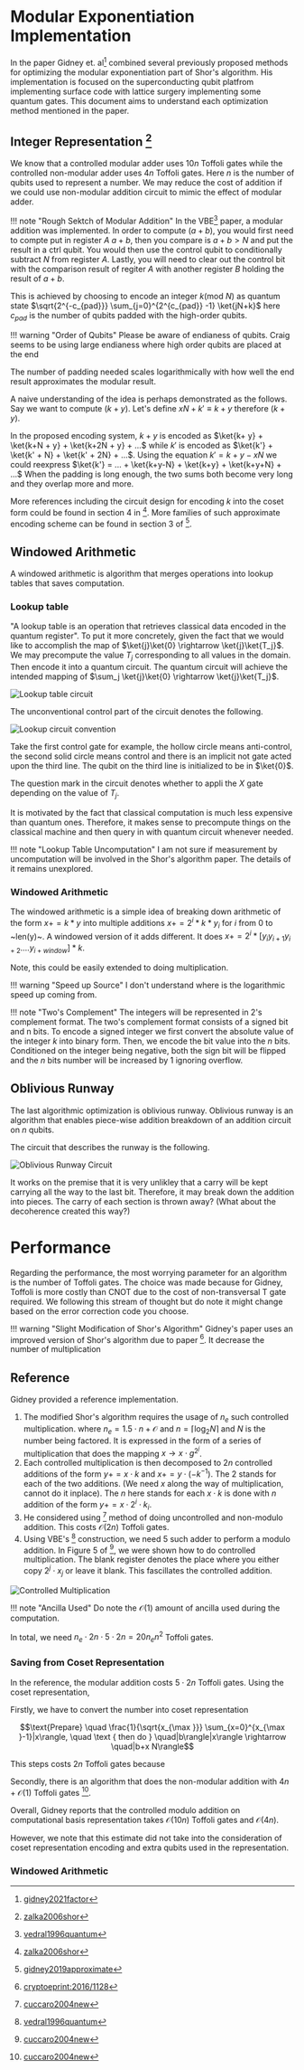 # Modular Exponentiation Implementation

In the paper Gidney et. al[^1] combined several previously proposed methods for
optimizing the modular exponentiation part of Shor's algorithm. His
implementation is focused on the superconducting qubit platfrom implementing
surface code with lattice surgery implementing some quantum gates. This document
aims to understand each optimization method mentioned in the paper.

## Integer Representation [^2]

We know that a controlled modular adder uses $10n$ Toffoli gates while the
controlled non-modular adder uses $4n$ Toffoli gates. Here $n$ is the number of
qubits used to represent a number. We may reduce the cost of addition if we
could use non-modular addition circuit to mimic the effect of modular adder.

!!! note "Rough Sektch of Modular Addition" 
    In the VBE[^3] paper, a modular addition was implemented. In order to
    compute $(a+b)%N$, you would first need to compte put in register $A$ $a+b$,
    then you compare is $a+b > N$ and put the result in a ctrl qubit. You would
    then use the control qubit to conditionally subtract $N$ from register $A$.
    Lastly, you will need to clear out the control bit with the comparison
    result of regiter $A$ with another register $B$ holding the result of $a+b$.
    

This is achieved by choosing to encode an integer $k$(mod $N$) as quantum state
$\sqrt{2^{-c_{pad}}} \sum_{j=0}^{2^{c_{pad}} -1} \ket{jN+k}$ here $c_{pad}$ is
the number of qubits padded with the high-order qubits.

!!! warning "Order of Qubits"
    Please be aware of endianess of qubits. Craig seems to be using 
    large endianess where high order qubits are placed at the end
        
The number of padding needed scales logarithmically with how well the end result
approximates the modular result.

A naive understanding of the idea is perhaps demonstrated as the follows. Say we
want to compute $(k + y) % N$. Let's define $xN + k' \equiv k+y$ therefore
$(k+y)%N = k'$.

In the proposed encoding system, $k + y$ is encoded as $\ket{k+ y} + \ket{k+N +
y} + \ket{k+2N + y} + ...$ while $k'$ is encoded as $\ket{k'} + \ket{k' + N} +
\ket{k' + 2N} + ...$. Using the equation $k' = k + y - xN$ we could reexpress
$\ket{k'} = ... + \ket{k+y-N} + \ket{k+y} + \ket{k+y+N} + ...$ When the padding
is long enough, the two sums both become very long and they overlap more and
more.

More references including the circuit design for encoding $k$ into the coset
form could be found in section 4 in [^2]. More families of such approximate
encoding scheme can be found in section 3 of [^4].


## Windowed Arithmetic

A windowed arithmetic is algorithm that merges operations into lookup tables
that saves computation. 

### Lookup table

"A lookup table is an operation that retrieves classical data encoded in the
quantum register". To put it more concretely, given the fact that we would like
to accomplish the map of $\ket{j}\ket{0} \rightarrow \ket{j}\ket{T_j}$. We may
precompute the value $T_j$ corresponding to all values in the domain. Then
encode it into a quantum circuit. The quantum circuit will achieve the intended
mapping of $\sum_j \ket{j}\ket{0} \rightarrow \ket{j}\ket{T_j}$.

![Lookup table circuit](lookuptable_circuit.png)

The unconventional control part of the circuit denotes the following.

![Lookup circuit convention](lookupcircuit_convention.png)

Take the first control gate for example, the hollow circle means anti-control,
the second solid circle means control and there is an implicit not gate acted
upon the third line. The qubit on the third line is initialized to be in
$\ket{0}$.

The question mark in the circuit denotes whether to appli the $X$ gate depending
on the value of $T_j$. 

It is motivated by the fact that classical computation is much less expensive
than quantum ones. Therefore, it makes sense to precompute things on the
classical machine and then query in with quantum circuit whenever needed.

!!! note "Lookup Table Uncomputation"
    I am not sure if measurement by uncomputation will be involved in the Shor's
    algorithm paper. The details of it remains unexplored.
    
### Windowed Arithmetic

The windowed arithmetic is a simple idea of breaking down arithmetic of the form
$x += k * y$ into multiple additions $x += 2^i * k * y_{i}$ for $i$ from 0 to
~len(y)~. A windowed version of it adds different. It does $x += 2^i *[y_i
y_{i+1} y_{i+2} ....y_{i+window}] * k$.

Note, this could be easily extended to doing multiplication.

!!! warning "Speed up Source" 
    I don't understand where is the logarithmic speed up coming from.

!!! note "Two's Complement"
    The integers will be represented in 2's complement format. The two's
    complement format consists of a signed bit and n bits. To encode a signed
    integer we first convert the absolute value of the integer $k$ into binary
    form. Then, we encode the bit value into the $n$ bits. Conditioned on the
    integer being negative, both the sign bit will be flipped and the $n$ bits
    number will be increased by 1 ignoring overflow.


## Oblivious Runway

The last algorithmic optimization is oblivious runway. Oblivious runway is an
algorithm that enables piece-wise addition breakdown of an addition circuit on
$n$ qubits.

The circuit that describes the runway is the following.

![Oblivious Runway Circuit](oblivious_runway.png)

It works on the premise that it is very unlikley that a carry will be kept
carrying all the way to the last bit. Therefore, it may break down the addition
into pieces. The carry of each section is thrown away? (What about the decoherence created this way?)


# Performance

Regarding the performance, the most worrying parameter for an algorithm is the
number of Toffoli gates. The choice was made because for Gidney, Toffoli is more
costly than CNOT due to the cost of non-transversal T gate required. We
following this stream of thought but do note it might change based on the error
correction code you choose.

!!! warning "Slight Modification of Shor's Algorithm" 
    Gidney's paper uses an improved version of Shor's algorithm due to paper
    [^6]. It decrease the number of multiplication

## Reference

Gidney provided a reference implementation. 

1. The modified Shor's algorithm requires the usage of $n_e$ such controlled
   multiplication. where $n_e = 1.5 \cdot n + \mathcal{O}$ and $n = \lceil
   \log_{2} N \rceil$ and $N$ is the number being factored. It is expressed in
   the form of a series of multiplication that does the mapping $x \rightarrow x
   \cdot g^{2^j}$.
2. Each controlled multiplication is then decomposed to $2n$ controlled
   additions of the form $y += x \cdot k %N$ and $x += y\cdot (-k^{-1})$. The
   $2$ stands for each of the two additions. (We need $x$ along the way of
   multiplication, cannot do it inplace). The $n$ here stands for each $x \cdot
   k$ is done with $n$ addition of the form $y += x \cdot 2^{i} \cdot k_i$.
3. He considered using [^5] method of doing uncontrolled and non-modulo
   addition. This costs $\mathcal{O}(2n)$ Toffoli gates.
4. Using VBE's [^3] construction, we need $5$ such adder to perform a modulo
   addition. In Figure 5 of [^5], we were shown how to do controlled
   multiplication. The blank register denotes the place where you either copy
   $2^j \cdot x_j$ or leave it blank. This fascillates the controlled addition.

![Controlled Multiplication](controlled_multiplication.png)

!!! note "Ancilla Used"
    Do note the $\mathcal{O}(1)$ amount of ancilla used during the computation.
    

In total, we need $n_e \cdot 2n \cdot 5 \cdot 2n = 20 n_e n^2$
Toffoli gates.

### Saving from Coset Representation

In the reference, the modular addition costs $5 \cdot 2n$ Toffoli gates. Using the coset representation, 

Firstly, we have to convert the number into coset representation 

$$\text{Prepare} \quad \frac{1}{\sqrt{x_{\max }}} \sum_{x=0}^{x_{\max }-1}|x\rangle, \quad \text { then do } \quad|b\rangle|x\rangle \rightarrow \quad|b+x N\rangle$$

This steps costs $2n$ Toffoli gates because 

Secondly, there is an algorithm that does the non-modular addition with
$4n+\mathcal{O}(1)$ Toffoli gates [^5].

Overall, Gidney reports that the controlled modulo addition on computational
basis representation takes $\mathcal{O}(10n)$ Toffoli gates and
$\mathcal{O}(4n)$.

However, we note that this estimate did not take into the consideration of coset
representation encoding and extra qubits used in the representation.


### Windowed Arithmetic

[^1]: [gidney2021factor](@cite)
[^2]: [zalka2006shor](@cite)
[^3]: [vedral1996quantum](@cite)
[^4]: [gidney2019approximate](@cite)
[^5]: [cuccaro2004new](@cite)
[^6]: [cryptoeprint:2016/1128](@cite)
